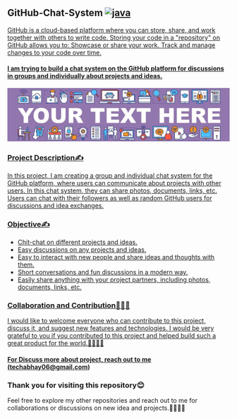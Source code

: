
## GitHub-Chat-System <a href="https://www.GitHub.com" target="_blank" rel="noreferrer"> <img src="https://raw.githubusercontent.com/abhaymishra24/GitHub-Chat/main/github-svgrepo-com.svg" alt="java" width="30" height="30"/>

GitHub is a cloud-based platform where you can store, share, and work together with others to write code. 
Storing your code in a "repository" on GitHub allows you to: Showcase or share your work.
Track and manage changes to your code over time.
<!-- <br/> -->
#### I am trying to build a chat system on the GitHub platform for discussions in groups and individually about projects and ideas. 

![Chat image](https://github.com/abhaymishra24/GitHub-Chat/blob/main/githubbb5.jpg)

### Project Description✍️

In this project, I am creating a group and individual chat system for the GitHub platform, where users can communicate about projects with other users.
In this chat system, they can share photos, documents, links, etc. Users can chat with their followers as well as random GitHub users for discussions and idea exchanges.

### Objective✍️

- Chit-chat on different projects and ideas.
- Easy discussions on any projects and ideas.
- Easy to interact with new people and share ideas and thoughts with them.
- Short conversations and fun discussions in a modern way.
- Easily share anything with your project partners, including photos, documents, links, etc.

### Collaboration and Contribution🤝🧑‍💻
I would like to welcome everyone who can contribute to this project, discuss it, and suggest new features and technologies. I would be very grateful to you if you contributed to this project and helped build such a great product for the world.🤝🧑‍💻🚀
#### For Discuss more about project, reach out to me (techabhay06@gmail.com)

### Thank you for visiting this repository😊
Feel free to explore my other repositories and reach out to me for collaborations or discussions on new idea and projects.🤝🧑‍💻🚀